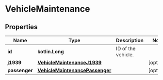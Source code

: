 
# VehicleMaintenance

## Properties
Name | Type | Description | Notes
------------ | ------------- | ------------- | -------------
**id** | **kotlin.Long** | ID of the vehicle. | 
**j1939** | [**VehicleMaintenanceJ1939**](VehicleMaintenanceJ1939.md) |  |  [optional]
**passenger** | [**VehicleMaintenancePassenger**](VehicleMaintenancePassenger.md) |  |  [optional]



